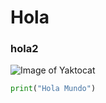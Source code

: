# Hola
### hola2
![Image of Yaktocat](https://octodex.github.com/images/yaktocat.png)
``` python
print("Hola Mundo")
```
